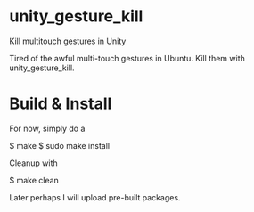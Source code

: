 # unity_gesture_kill
Kill multitouch gestures in Unity

Tired of the awful multi-touch gestures in Ubuntu.  Kill them with
unity_gesture_kill.


Build & Install
===============

For now, simply do a
  
  $ make
  $ sudo make install

Cleanup with
  
  $ make clean

Later perhaps I will upload pre-built packages.
